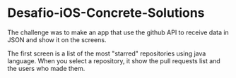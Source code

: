 # Desafio-iOS-Concrete-Solutions

The challenge was to make an app that use the github API to receive data in JSON and show it on the screens.

The first screen is a list of the most "starred" repositories using java language.
When you select a repository, it show the pull requests list and the users who made them.
